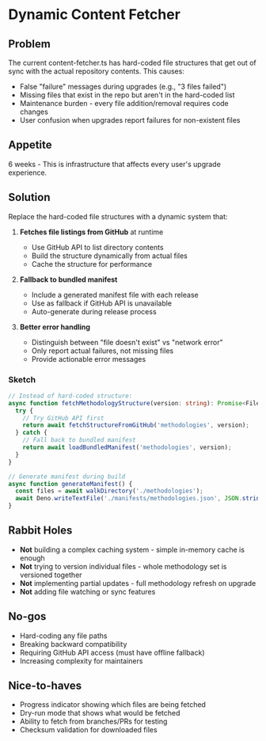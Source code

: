 # Dynamic Content Fetcher

## Problem

The current content-fetcher.ts has hard-coded file structures that get out of sync with the actual repository contents. This causes:

- False "failure" messages during upgrades (e.g., "3 files failed")
- Missing files that exist in the repo but aren't in the hard-coded list
- Maintenance burden - every file addition/removal requires code changes
- User confusion when upgrades report failures for non-existent files

## Appetite

6 weeks - This is infrastructure that affects every user's upgrade experience.

## Solution

Replace the hard-coded file structures with a dynamic system that:

1. **Fetches file listings from GitHub** at runtime
   - Use GitHub API to list directory contents
   - Build the structure dynamically from actual files
   - Cache the structure for performance

2. **Fallback to bundled manifest**
   - Include a generated manifest file with each release
   - Use as fallback if GitHub API is unavailable
   - Auto-generate during release process

3. **Better error handling**
   - Distinguish between "file doesn't exist" vs "network error"
   - Only report actual failures, not missing files
   - Provide actionable error messages

### Sketch

```typescript
// Instead of hard-coded structure:
async function fetchMethodologyStructure(version: string): Promise<FileStructure> {
  try {
    // Try GitHub API first
    return await fetchStructureFromGitHub('methodologies', version);
  } catch {
    // Fall back to bundled manifest
    return await loadBundledManifest('methodologies', version);
  }
}

// Generate manifest during build
async function generateManifest() {
  const files = await walkDirectory('./methodologies');
  await Deno.writeTextFile('./manifests/methodologies.json', JSON.stringify(files));
}
```

## Rabbit Holes

- **Not** building a complex caching system - simple in-memory cache is enough
- **Not** trying to version individual files - whole methodology set is versioned together
- **Not** implementing partial updates - full methodology refresh on upgrade
- **Not** adding file watching or sync features

## No-gos

- Hard-coding any file paths
- Breaking backward compatibility
- Requiring GitHub API access (must have offline fallback)
- Increasing complexity for maintainers

## Nice-to-haves

- Progress indicator showing which files are being fetched
- Dry-run mode that shows what would be fetched
- Ability to fetch from branches/PRs for testing
- Checksum validation for downloaded files